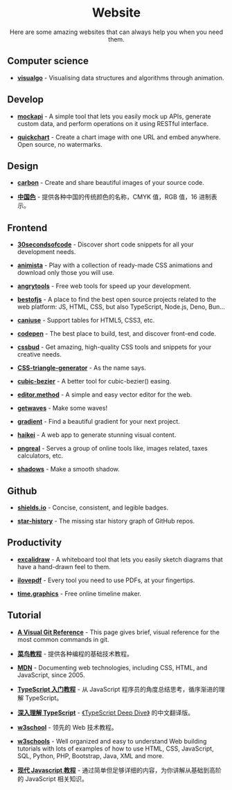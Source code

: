 <h1 align="center">Website</h1>
<p align="center">
Here are some amazing websites that can always help you when you need them.
</p>

## Computer science

-   [**visualgo**](https://visualgo.net/en) - Visualising data structures and algorithms through animation.

## Develop

-   [**mockapi**](https://mockapi.io/) - A simple tool that lets you easily mock up APIs, generate custom data, and perform operations on it using RESTful interface.

-   [**quickchart**](https://quickchart.io/) - Create a chart image with one URL and embed anywhere. Open source, no watermarks.

## Design

-   [**carbon**](https://carbon.now.sh/) - Create and share beautiful images of your source code.

-   [**中国色**](http://zhongguose.com/) - 提供各种中国的传统颜色的名称，CMYK 值，RGB 值，16 进制表示。

## Frontend

-   [**30secondsofcode**](https://www.30secondsofcode.org/) - Discover short code snippets for all your development needs.

-   [**animista**](https://animista.net/) - Play with a collection of ready-made CSS animations and download only those you will use.
-   [**angrytools**](https://angrytools.com/) - Free web tools for speed up your development.

-   [**bestofjs**](https://bestofjs.org/) - A place to find the best open source projects related to the web platform: JS, HTML, CSS, but also TypeScript, Node.js, Deno, Bun...

-   [**caniuse**](https://caniuse.com/) - Support tables for HTML5, CSS3, etc.

-   [**codepen**](https://codepen.io/) - The best place to build, test, and discover front-end code.

-   [**cssbud**](https://cssbud.com/) - Get amazing, high-quality CSS tools and snippets for your creative needs.

-   [**CSS-triangle-generator**](http://apps.eky.hk/css-triangle-generator/) - As the name says.

-   [**cubic-bezier**](https://cubic-bezier.com/) - A better tool for cubic-bezier() easing.

-   [**editor.method**](https://editor.method.ac/) - A simple and easy vector editor for the web.

-   [**getwaves**](https://getwaves.io/) - Make some waves!

-   [**gradient**](https://gradient.shapefactory.co/) - Find a beautiful gradient for your next project.

-   [**haikei**](https://haikei.app/) - A web app to generate stunning visual content.

-   [**pngreal**](https://pngreal.com/) - Serves a group of online tools like, images related, taxes calculators, etc.

-   [**shadows**](https://shadows.brumm.af/) - Make a smooth shadow.

## Github

-   [**shields.io**](https://shields.io/) - Concise, consistent, and legible badges.

-   [**star-history**](https://star-history.com/) - The missing star history graph of GitHub repos.

## Productivity

-   [**excalidraw**](https://excalidraw.com/) - A whiteboard tool that lets you easily sketch diagrams that have a hand-drawn feel to them.

-   [**ilovepdf**](https://www.ilovepdf.com/) - Every tool you need to use PDFs, at your fingertips.

-   [**time.graphics**](https://time.graphics/) - Free online timeline maker.

## Tutorial

-   [**A Visual Git Reference**](https://marklodato.github.io/visual-git-guide/index-en.html) - This page gives brief, visual reference for the most common commands in git.

-   [**菜鸟教程**](https://www.runoob.com/) - 提供各种编程的基础技术教程。

-   [**MDN**](https://developer.mozilla.org/) - Documenting web technologies, including CSS, HTML, and JavaScript, since 2005.

-   [**TypeScript 入门教程**](https://ts.xcatliu.com/) - 从 JavaScript 程序员的角度总结思考，循序渐进的理解 TypeScript。

-   [**深入理解 TypeScript**](https://jkchao.github.io/typescript-book-chinese/) - [《TypeScript Deep Dive》](https://basarat.gitbook.io/typescript/) 的中文翻译版。

-   [**w3school**](https://www.w3school.com.cn/) - 领先的 Web 技术教程。

-   [**w3schools**](https://www.w3schools.com/) - Well organized and easy to understand Web building tutorials with lots of examples of how to use HTML, CSS, JavaScript, SQL, Python, PHP, Bootstrap, Java, XML and more.

-   [**现代 Javascript 教程**](https://zh.javascript.info/) - 通过简单但足够详细的内容，为你讲解从基础到高阶的 JavaScript 相关知识。
